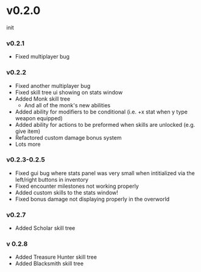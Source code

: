 # v0.2.0 
init
### v0.2.1 
- Fixed multiplayer bug
### v0.2.2
- Fixed another multiplayer bug
- Fixed skill tree ui showing on stats window
- Added Monk skill tree
	- And all of the monk's new abilities
- Added ability for modifiers to be conditional (i.e. +x stat when y type weapon equipped)
- Added ability for actions to be preformed when skills are unlocked (e.g. give item)
- Refactored custom damage bonus system
- Lots more
### v0.2.3-0.2.5
- Fixed gui bug where stats panel was very small when intitialized via the left/right buttons in inventory
- Fixed encounter milestones not working properly
- Added custom skills to the stats window!
- Fixed bonus damage not displaying properly in the overworld
### v0.2.7
- Added Scholar skill tree
### v 0.2.8
- Added Treasure Hunter skill tree
- Added Blacksmith skill tree